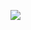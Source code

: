 ![](file:///Users/alexhill/Documents/Creation/The%20Alex%20Brand/2018%20Brand/Quick%20and%20Dirty/img/codebank.gif)
